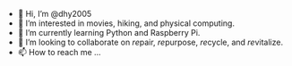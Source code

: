 - 👋 Hi, I’m @dhy2005
- 👀 I’m interested in movies, hiking, and physical computing.
- 🌱 I’m currently learning Python and Raspberry Pi.
- 💞️ I’m looking to collaborate on *re*pair, *re*purpose, *re*cycle, and *re*vitalize.
- 📫 How to reach me ... 

<!---
dhy2005/dhy2005 is a ✨ special ✨ repository because its `README.md` (this file) appears on your GitHub profile.
You can click the Preview link to take a look at your changes.
--->
